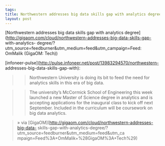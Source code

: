 ```yaml
--- 
tags: 
title: Northwestern addresses big data skills gap with analytics degree
layout: post
---
```

[Northwestern addresses big data skills gap with analytics
degree](http://gigaom.com/cloud/northwestern-addresses-big-data-skills-gap-
with-analytics-
degree/?utm_source=feedburner&utm_medium=feed&utm_campaign=Feed: OmMalik
(GigaOM: Tech))

[infoneer-pulse](http://pulse.infoneer.net/post/13983294570/northwestern-
addresses-big-data-skills-gap-with):

> > Northwestern University is doing its bit to feed the need for analytics
skills in this era of big data.

>>

>> The university’s McCormick School of Engineering this week launched a new
Master of Science degree in analytics and is accepting applications for the
inaugural class to kick off next September. Included in the curriculum will be
coursework on big data analytics.

>

> » via [GigaOM](http://gigaom.com/cloud/northwestern-addresses-big-data-
skills-gap-with-analytics-degree/?utm_source=feedburner&utm_medium=feed&utm_ca
mpaign=Feed%3A+OmMalik+%28GigaOM%3A+Tech%29)

